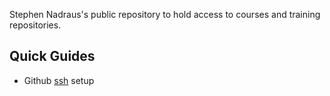 Stephen Nadraus's public repository to hold access to courses and training repositories. 

## Quick Guides
* Github [ssh](https://gist.github.com/xirixiz/b6b0c6f4917ce17a90e00f9b60566278) setup

<!---
stevenads2/stevenads2 is a ✨ special ✨ repository because its `README.md` (this file) appears on your GitHub profile.
You can click the Preview link to take a look at your changes.
--->

